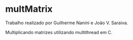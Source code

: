 # multMatrix
Trabalho realizado por Guilherme Nanini e João V. Saraiva.

Multiplicando matrizes utilizando multithread em C.
